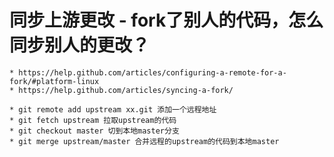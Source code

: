 # 同步上游更改 - fork了别人的代码，怎么同步别人的更改？
    * https://help.github.com/articles/configuring-a-remote-for-a-fork/#platform-linux
    * https://help.github.com/articles/syncing-a-fork/
    
    * git remote add upstream xx.git 添加一个远程地址
    * git fetch upstream 拉取upstream的代码
    * git checkout master 切到本地master分支
    * git merge upstream/master 合并远程的upstream的代码到本地master 
        
    